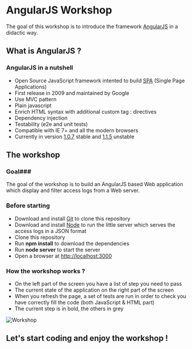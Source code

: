 AngularJS Workshop
================

The goal of this workshop is to introduce the framework [AngularJS](http://angularjs.org/) in a didactic way.


What is AngularJS ?
-------------------

### AngularJS in a nutshell ###

* Open Source JavaScript framework intented to build [SPA](http://en.wikipedia.org/wiki/Single-page_application) (Single Page Applications)
* First release in 2009 and maintained by Google
* Use MVC pattern
* Plain javascript
* Enrich HTML syntax with additional custom tag : directives
* Dependency injection
* Testability (e2e and unit tests)
* Compatible with IE 7+ and all the modern browsers
* Currently in version [1.0.7](http://code.angularjs.org/1.0.7/) stable and [1.1.5](http://code.angularjs.org/1.1.5/) unstable

The workshop
------------

### Goal###
The goal of the workshop is to build an AngularJS based Web application which display and filter access logs from a Web server.

### Before starting ###
* Download and install [Git](http://git-scm.com/downloads) to clone this repository
* Download and install [Node](http://nodejs.org/download/) to run the little server which serves the access logs in a JSON format
* Clone this repository
* Run **npm install** to download the dependencies
* Run **node server** to start the server
* Open a browser at [http://localhost:3000](http://localhost:3000)

### How the workshop works ? ###

* On the left part of the screen you have a list of step you need to pass
* The current state of the application on the right part of the screen
* When you refresh the page, a set of tests are run in order to check you have correctly fill the code (both JavaScript & HTML part)
* The current step is in bold, the others in grey

![Workshop](http://res.cloudinary.com/dbkg4gpdt/image/upload/c_scale,h_500,w_800/v1371421061/workshop-angular_ipevhd.png)


Let's start coding and enjoy the workshop !
-------------------------------------------



